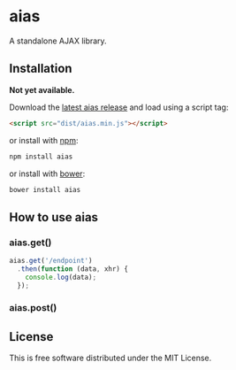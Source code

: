 aias
====

A standalone AJAX library.

## Installation

**Not yet available.**

Download the [latest aias release](https://github.com/tylerwalters/aias) and load using a script tag:

```html
<script src="dist/aias.min.js"></script>
```

or install with [npm](https://www.npmjs.org/):

```bash
npm install aias
```

or install with [bower](http://bower.io/):

```bash
bower install aias
```

## How to use aias

### aias.get()

```JavaScript
aias.get('/endpoint')
  .then(function (data, xhr) {
    console.log(data);
  });
```

### aias.post()

## License

This is free software distributed under the MIT License.